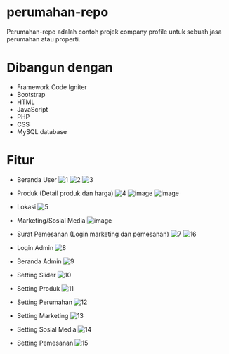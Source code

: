 # perumahan-repo
Perumahan-repo adalah contoh projek company profile untuk sebuah jasa perumahan atau properti. 

# Dibangun dengan
- Framework Code Igniter
- Bootstrap
- HTML
- JavaScript
- PHP
- CSS
- MySQL database


# Fitur
- Beranda User
![1](https://user-images.githubusercontent.com/77722679/194992317-b8494087-c94d-43bd-af60-dc90534db36b.jpg)
![2](https://user-images.githubusercontent.com/77722679/194992333-f0eb345f-ff0e-43ed-966b-32ae3729ec44.jpg)
![3](https://user-images.githubusercontent.com/77722679/194992344-d23ae249-dc2c-4736-b569-29553557ec05.jpg)

- Produk (Detail produk dan harga)
![4](https://user-images.githubusercontent.com/77722679/194992786-d42c65f1-4ebb-4765-bc59-d75372f0bbbf.jpg)
![image](https://user-images.githubusercontent.com/77722679/194992880-af6bd81f-b659-4c6f-b554-592c8c02a7d7.png)
![image](https://user-images.githubusercontent.com/77722679/194992944-70734718-1e9c-4080-ab2a-3724d689d467.png)

- Lokasi
![5](https://user-images.githubusercontent.com/77722679/194992564-a2514481-167b-468c-9462-569a8dd9a10d.jpg)

- Marketing/Sosial Media
![image](https://user-images.githubusercontent.com/77722679/194992744-8dc1f549-4bef-437a-8fad-95d0c8e4b97d.png)

- Surat Pemesanan (Login marketing dan pemesanan)
![7](https://user-images.githubusercontent.com/77722679/194992542-49d2c60c-b9c9-4868-803e-618c4f3e6f01.jpg)
![16](https://user-images.githubusercontent.com/77722679/194992552-48eb988c-b46c-486a-853d-ac4e773d35e0.jpg)

- Login Admin
![8](https://user-images.githubusercontent.com/77722679/194992530-217ac1a5-e16f-4143-987f-a4b1697dcfaa.jpg)

- Beranda Admin
![9](https://user-images.githubusercontent.com/77722679/194992520-f0f6325e-44e9-4110-bb2a-a3720fad00c6.jpg)

- Setting Slider
![10](https://user-images.githubusercontent.com/77722679/194992510-da994b4e-79fe-4854-9c4e-5a6cd41e75bd.jpg)

- Setting Produk
![11](https://user-images.githubusercontent.com/77722679/194992505-c2cceeb2-ce1a-4963-8482-6baaf74becb1.jpg)

- Setting Perumahan
![12](https://user-images.githubusercontent.com/77722679/194992502-be7068f3-71a4-437a-932d-b40a381143ea.jpg)

- Setting Marketing
![13](https://user-images.githubusercontent.com/77722679/194992475-16d61d09-3b1a-48ed-9f5d-fc9bd6ceea1b.jpg)

- Setting Sosial Media
![14](https://user-images.githubusercontent.com/77722679/194992455-ec3fbec6-e050-4c9e-84db-eaba109209b2.jpg)

- Setting Pemesanan 
![15](https://user-images.githubusercontent.com/77722679/194992619-baa8224f-8009-4d55-99c1-b122daee4c78.jpg)
